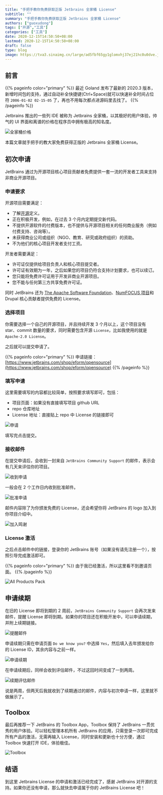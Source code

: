 ```yaml
---
title: "手把手教你免费获取正版 Jetbrains 全家桶 License"
subtitle: ""
summary: "手把手教你免费获取正版 Jetbrains 全家桶 License"
authors: ["guoxudong"]
tags: ["开源","工具"]
categories: ["工具"]
date: 2020-12-15T14:50:50+08:00
lastmod: 2020-12-15T14:50:50+08:00
draft: false
type: blog
image: https://tva3.sinaimg.cn/large/ad5fbf65gy1glomxhj37ej21hc0u0dve.jpg
---
```

## 前言

{{% pageinfo color="primary" %}}
最近 Goland 发布了最新的 2020.3 版本，新增时间包的支持，通过自动补全快捷键(Ctrl+Space)就可以快速补全时间占位符 `2006-01-02 02-15-05` 了，再也不用每次都点进源码里去找了。
{{% /pageinfo %}}

Jetbrains 推出的一些列 IDE 被称为 Jetbrains 全家桶，以其极好的用户体验，帅气的 UI 界面和离谱的价格在程序员中拥有极高的知名度。

![全家桶价格](https://tvax3.sinaimg.cn/mw690/ad5fbf65gy1glokceqqkbj21zs0ue0y8.jpg)

本篇文章就手把手的教大家免费获得正版的 Jetbrains 全家桶 License。

## 初次申请

JetBrains 通过为开源项目核心项目贡献者免费提供一套一流的开发者工具来支持非商业开源项目。

### 申请要求

开源项目需要满足：
<!-- markdown-link-check-disable-next-line -->
- 了解[开源](https://opensource.org/docs/osd)定义。
- 正在积极开发，例如，在过去 3 个月内定期提交新代码。
- 不提供开源软件的付费版本，也不提供与开源项目相关的任何商业服务（例如付费支持、咨询等）。
- 未获得商业公司或组织（NGO、教育、研究或政府组织）的资助。
- 不为他们的核心项目开发者支付工资。

开发者需要满足：

- 许可证仅提供给项目负责人和核心项目提交者。
- 许可证有效期为一年，之后如果您的项目仍符合支持计划要求，也可以续订。
- 您只能将免费许可证用于开发非商业开源项目。
- 您不能与任何第三方共享免费许可证。
<!-- markdown-link-check-disable-next-line -->
同时 JetBrains 还为 [The Apache Software Foundation](http://www.apache.org/foundation/how-it-works.html#committers)、[NumFOCUS 项目](http://numfocus.org/sponsored-projects)和 Drupal 核心贡献者提供免费的 License。

### 选择项目

你需要选择一个自己的开源项目，并且持续开发 3 个月以上，这个项目没有 star、commit 数量的要求，同时需要包含开源 `License`，比如我使用的就是 `Apache-2.0 License`。

之后就可以提交申请了。

{{% pageinfo color="primary" %}}
申请链接：[https://www.jetbrains.com/shop/eform/opensource](https://www.jetbrains.com/shop/eform/opensource)
{{% /pageinfo %}}

### 填写申请

这里需要填写的内容都比较简单，按照要求填写即可，包括：

- 项目页面：如果没有直接填写项目 github URL
- repo 仓库地址
- License 地址：直接贴上 repo 中 License 的链接即可

![申请](https://tva4.sinaimg.cn/mw690/ad5fbf65gy1glol6tl35qj20vg1x210m.jpg)

填写完点击提交。

### 接收邮件

在提交申请后，会收到一封来自 `JetBrains Community Support` 的邮件，表示会有几天来评估你的项目。

![收到申请](https://tva3.sinaimg.cn/mw690/ad5fbf65gy1glolfekw0mj20ym0f6wk4.jpg)

一般会在 2 个工作日内收到批准邮件。

![批准申请](https://tva2.sinaimg.cn/mw690/ad5fbf65gy1glolgt0ot7j215c0wsqlb.jpg)

邮件内容除了为你颁发免费的 License，还会希望你将 JetBrains 的 logo 加入到你项目介绍中。

![加入鸣谢](https://tvax2.sinaimg.cn/mw690/ad5fbf65gy1glolkyl3c6j21ck0fc0ty.jpg)

### License 激活

之后点击邮件中的链接，登录你的 JetBrains 账号（如果没有请先注册一个），按照引导完成激活即可。

{{% pageinfo color="primary" %}}
由于我已经激活，所以这里看不到邀请页面。
{{% /pageinfo %}}

![All Products Pack](https://tva2.sinaimg.cn/large/ad5fbf65gy1gloltcob80j22hw17m7bh.jpg)

## 申请续期

在旧的 License 即将到期的 2 周前，`JetBrains Community Support` 会再次发来邮件，提醒 License 即将到期。如果你的项目还在积极开发中，可以申请续期，并附上续期链接。

![提醒邮件](https://tvax4.sinaimg.cn/mw690/ad5fbf65gy1glom2dv7a7j21520l0guq.jpg)

申请续期只需在申请页面 `Do we know you?` 中选择 `Yes`，然后填入去年颁发给你的 License ID，其余内容与之前一样。

![申请续期](https://tva2.sinaimg.cn/mw690/ad5fbf65gy1glolwsbn6ij21ma0uc78c.jpg)

在申请续期后，同样会收到评估邮件，不过这回时间变成了一到两周。

![续期评估邮件](https://tvax3.sinaimg.cn/mw690/ad5fbf65gy1glom4k0ttvj215g0haah7.jpg)

说是两周，但两天后我就收到了续期通过的邮件，内容与初次申请一样，这里就不做展示了。

## Toolbox

最后再推荐一下 JetBrains 的 Toolbox App，Toolbox 保持了 JetBrains 一贯优秀的用户体验。可以轻松管理本机所有 JetBrains 的应用，只需登录一次即可完成所有产品的激活，无需再输入 License，同时安装和更新也十分方便，通过 Toolbox 快速打开 IDE，体验极佳。

![Toolbox](https://tvax3.sinaimg.cn/bmiddle/ad5fbf65gy1glomepqas8j20og12wdkb.jpg)

## 结语

到这里 Jetbrains License 的申请和激活已经完成了，感谢 JetBrains 对开源的支持。如果你还没有申请，那么就快去申请属于你的 JetBrains License 吧！